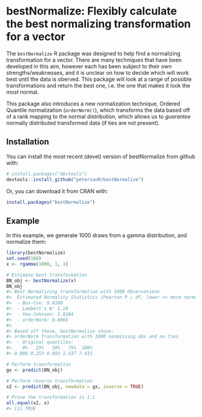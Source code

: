 
<!-- README.md is generated from README.Rmd. Please edit that file -->

# bestNormalize: Flexibly calculate the best normalizing transformation for a vector

The `bestNormalize` R package was designed to help find a normalizing
transformation for a vector. There are many techniques that have been
developed in this aim, however each has been subject to their own
strengths/weaknesses, and it is unclear on how to decide which will work
best until the data is oberved. This package will look at a range of
possible transformations and return the best one, i.e. the one that
makes it look the *most* normal.

This package also introduces a new normalization technique, Ordered
Quantile normalization (`orderNorm()`), which transforms the data based
off of a rank mapping to the normal distribution, which allows us to
*guarantee* normally distributed transformed data (if ties are not
present).

## Installation

You can install the most recent (devel) version of bestNormalize from
github with:

``` r
# install.packages("devtools")
devtools::install_github("petersonR/bestNormalize")
```

Or, you can download it from CRAN with:

``` r
install.packages("bestNormalize")
```

## Example

In this example, we generate 1000 draws from a gamma distribution, and
normalize them:

``` r
library(bestNormalize)
set.seed(100)
x <- rgamma(1000, 1, 1)

# Estimate best transformation
BN_obj <- bestNormalize(x)
BN_obj
#> Best Normalizing transformation with 1000 Observations
#>  Estimated Normality Statistics (Pearson P / df, lower => more normal):
#>  - Box-Cox: 0.8188 
#>  - Lambert's W: 1.28 
#>  - Yeo-Johnson: 5.8284 
#>  - orderNorm: 0.0066 
#>  
#> Based off these, bestNormalize chose:
#> orderNorm Transformation with 1000 nonmissing obs and no ties 
#>  - Original quantiles:
#>    0%   25%   50%   75%  100% 
#> 0.000 0.253 0.693 1.437 7.431

# Perform transformation
gx <- predict(BN_obj)

# Perform reverse transformation
x2 <- predict(BN_obj, newdata = gx, inverse = TRUE)

# Prove the transformation is 1:1
all.equal(x2, x)
#> [1] TRUE
```
